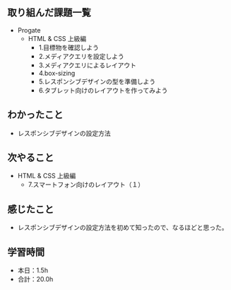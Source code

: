 ## 取り組んだ課題一覧
- Progate
  - HTML & CSS 上級編
    - 1.目標物を確認しよう
    - 2.メディアクエリを設定しよう
    - 3.メディアクエリによるレイアウト
    - 4.box-sizing
    - 5.レスポンシブデザインの型を準備しよう
    - 6.タブレット向けのレイアウトを作ってみよう
## わかったこと
- レスポンシブデザインの設定方法
## 次やること
- HTML & CSS 上級編
  - 7.スマートフォン向けのレイアウト（１）
## 感じたこと
- レスポンシブデザインの設定方法を初めて知ったので、なるほどと思った。
## 学習時間
- 本日：1.5h
- 合計：20.0h

